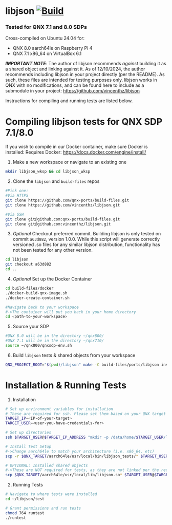# libjson [![Build](https://github.com/qnx-ports/build-files/actions/workflows/libjson.yml/badge.svg)](https://github.com/qnx-ports/build-files/actions/workflows/libjson.yml)

### Tested for QNX 7.1 and 8.0 SDPs
Cross-compiled on Ubuntu 24.04 for:
- QNX 8.0 aarch64le on Raspberry Pi 4
- QNX 7.1 x86_64 on VirtualBox 6.1

__*IMPORTANT NOTE*__: The author of libjson recommends *against* building it as a shared object and linking against it. As of 12/10/2024, the author recommends including libjson in your project directly (per the README).
As such, these files are intended for testing purposes only. libjson works in QNX with no modifications, and can be found here to include as a submodule in your project: https://github.com/vincenthz/libjson

Instructions for compiling and running tests are listed below.

# Compiling libjson tests for QNX SDP 7.1/8.0
If you wish to compile in our Docker container, make sure Docker is installed: Requires Docker: https://docs.docker.com/engine/install/


1. Make a new workspace or navigate to an existing one
```bash
mkdir libjson_wksp && cd libjson_wksp
```

2. Clone the `libjson` and `build-files` repos
```bash
#Pick one:
#Via HTTPS
git clone https://github.com/qnx-ports/build-files.git
git clone https://github.com/vincenthz/libjson.git

#Via SSH
git clone git@github.com:qnx-ports/build-files.git
git clone git@github.com:vincenthz/libjson.git
```

3. *Optional* Checkout preferred commit. Building libjson is only tested on commit `a63d882`, version 1.0.0. While this script will generate correctly versioned .so files for any similar libjson distribution, functionality has not been tested for any other version.
```bash
cd libjson
git checkout a63d882
cd ..
```

4. *Optional* Set up the Docker Container
```bash
cd build-files/docker
./docker-build-qnx-image.sh
./docker-create-container.sh

#Navigate back to your workspace
#->The container will put you back in your home directory
cd <path-to-your-workspace>
```

5. Source your SDP
```bash
#QNX 8.0 will be in the directory ~/qnx800/
#QNX 7.1 will be in the directory ~/qnx710/
source ~/qnx800/qnxsdp-env.sh
```

6. Build `libjson` tests & shared objects from your workspace
```bash
QNX_PROJECT_ROOT="$(pwd)/libjson" make -C build-files/ports/libjson install -j4
```

# Installation & Running Tests
1. Installation
```bash
# Set up environment variables for installation
# These are required for ssh. Please set them based on your QNX target device
TARGET_IP=<IP-of-your-target>
TARGET_USER=<user-you-have-credentials-for>

# Set up directories
ssh $TARGET_USER@$TARGET_IP_ADDRESS "mkdir -p /data/home/$TARGET_USER/libjson/lib"

# Install Test Setup
#->Change aarch64le to match your architecture (i.e. x86_64, etc)
scp -r $QNX_TARGET/aarch64le/usr/local/bin/libjson_tests/* $TARGET_USER@$TARGET_IP_ADDRESS:/data/home/$TARGET_USER/libjson

# OPTIONAL: Installed shared objects
#->These are NOT required for tests, as they are not linked per the recommendation of the libjson authors.
scp $QNX_TARGET/aarch64le/usr/local/lib/libjson.so* $TARGET_USER@$TARGET_IP_ADDRESS:/data/home/$TARGET_USER/libjson/lib
```

2. Running Tests
```bash
# Navigate to where tests were installed
cd ~/libjson/test

# Grant permissions and run tests
chmod 764 runtest
./runtest
```